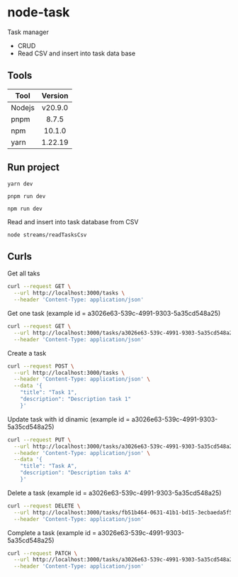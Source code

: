 # node-task

Task manager

- CRUD
- Read CSV and insert into task data base

## Tools

| Tool   | Version |
| ------ | :-----: |
| Nodejs | v20.9.0 |
| pnpm   |  8.7.5  |
| npm    | 10.1.0  |
| yarn   | 1.22.19 |

## Run project

```
yarn dev
```

```
pnpm run dev
```

```
npm run dev
```

Read and insert into task database from CSV

```
node streams/readTasksCsv
```

## Curls

Get all taks

```bash
curl --request GET \
  --url http://localhost:3000/tasks \
  --header 'Content-Type: application/json'
```

Get one task (example id = a3026e63-539c-4991-9303-5a35cd548a25)

```bash
curl --request GET \
  --url http://localhost:3000/tasks/a3026e63-539c-4991-9303-5a35cd548a25 \
  --header 'Content-Type: application/json'
```

Create a task

```bash
curl --request POST \
  --url http://localhost:3000/tasks \
  --header 'Content-Type: application/json' \
  --data '{
	"title": "Task 1",
	"description": "Description task 1"
    }'
```

Update task with id dinamic (example id = a3026e63-539c-4991-9303-5a35cd548a25)

```bash
curl --request PUT \
  --url http://localhost:3000/tasks/a3026e63-539c-4991-9303-5a35cd548a25 \
  --header 'Content-Type: application/json' \
  --data '{
	"title": "Task A",
	"description": "Description taks A"
    }'
```

Delete a task (example id = a3026e63-539c-4991-9303-5a35cd548a25)

```bash
curl --request DELETE \
  --url http://localhost:3000/tasks/fb51b464-0631-41b1-bd15-3ecbaeda5f5f \
  --header 'Content-Type: application/json'
```

Complete a task (example id = a3026e63-539c-4991-9303-5a35cd548a25)

```bash
curl --request PATCH \
  --url http://localhost:3000/tasks/a3026e63-539c-4991-9303-5a35cd548a25/complete \
  --header 'Content-Type: application/json'
```

